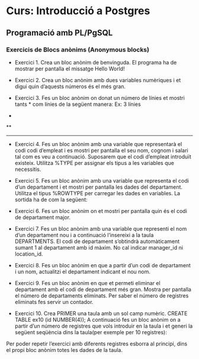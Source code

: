 # Curs: Introducció a Postgres

## Programació amb PL/PgSQL

### Exercicis de Blocs anònims (Anonymous blocks)

* Exercici 1.
Crea un bloc anònim de benvinguda. 
El programa ha de mostrar per pantalla el missatge Hello World!

* Exercici 2.
Crea un bloc anònim amb dues variables numèriques i et digui quin d’aquests números és el més gran.

* Exercici 3. 
Fes un bloc anònim on donat un número de línies et mostri tants * com línies de la següent manera:
Ex: 3 línies
*
**
***

* Exercici 4. 
Fes un bloc anònim amb una variable que representarà el codi codi d’empleat i es mostri per pantalla el seu nom, cognom i salari tal com es veu a continuació. Suposarem que el codi d’empleat introduït existeix. Utilitza %TYPE per assignar els tipus a les variables que necessitis.
 
* Exercici 5. 
Fes un bloc anònim amb una variable que representa el codi d’un departament i et mostri per pantalla les dades del departament. Utilitza el tipus %ROWTYPE per carregar les dades en variables. La sortida ha de com la següent:
 
* Exercici 6. 
Fes un bloc anònim on et mostri per pantalla quin és el codi de departament major.

* Exercici 7. 
Fes un bloc anònim  amb una variable que representi el nom d’un departament nou i a continuació l’insereixi a la taula DEPARTMENTS. El codi de departament s’obtindrà automàticament sumant 1 al departament amb id màxim. No cal indicar manager_id ni location_id.

* Exercici 8. 
Fes un bloc anònim en que  a partir d’un codi de departament i un nom,  actualitzi el departament indicant el nou nom.

* Exercici 9. 
Fes un bloc anònim en que et permeti eliminar el departament amb el  codi de departament més gran. Mostra per pantalla el número de departaments eliminats. Per saber el número de registres eliminats fes servir un contador.

* Exercici 10. 
Crea PRIMER una taula amb un sol camp numèric. 
CREATE TABLE ex10 (id NUMBER(4));
A continuació fes un bloc anònim on a partir d’un número de registres que vols introduir en la taula i et generi la següent seqüència  dins la taula(per exemple per 10 registres):
 
Per poder repetir l’exercici amb diferents registres esborra al principi, dins el propi bloc anònim totes les dades de la taula.

